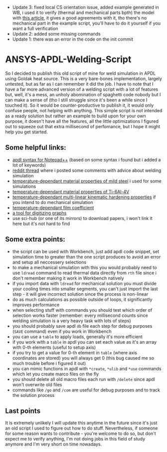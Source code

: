 - Update 3: fixed local CS orientation issue, added example generated in WB, i used it to verify (thermal and mechanical parts bpth) the model with [this article](https://www.sciencedirect.com/science/article/abs/pii/S0927025607003345), it gives a good agreements with it, tho there's no mechanical part in the example script, you'll have to do it yourself if you want a full verification
- Update 2: added some missing commands
- Update 1: there was an error in the code on the init commit

# ANSYS-APDL-Welding-Script
So I decided to publish this old script of mine for weld simulation in APDL using Goldak heat source. This is a very bare-bones implementation, largely untested, but as far as I can remember it did the job. I have to note that I have a far more advanced version of a welding script with a lot of features but, well, it's a mess, an unholy abomination of spaghetti code nobody but I can make a sense of (tho I still struggle since it's been a while since I touched it). So it would be counter-productive to publish it, it would only confuse people, not helping with anything. This simple script is not intended as a ready solution but rather an example to build upon for your own purpose, it doesn't have all the features, all the little optimizations I figured out to squeeze out that extra millisecond of perfomance, but I hope it might help you get started.

## Some helpful links:
- [apdl syntax for Notepad++](https://gist.github.com/sikvelsigma/9a4e602451a2c54986f9adba68f76320) (based on some syntax i found but i added a lot of keywords)
- [reddit thread](https://www.reddit.com/r/ANSYS/comments/jujsyq/help_with_apdl_code_for_goldak_heat_source/) where i posted some comments with advice about welding simulation
- [temperature-dependant material properties of mild steel](https://www.sciencedirect.com/science/article/abs/pii/S0927025607003345) i used for some simulations
- [temperature-dependant material properties of Ti-6Al-4V](https://repositories.lib.utexas.edu/handle/2152/89257)
- [temperature-dependant multi-linear kinematic hardening properties](https://www.sciencedirect.com/science/article/abs/pii/S0950061817301769) if you intend to do mechanical simulation
- [temperature-dependant film coefficient](https://www.sciencedirect.com/science/article/abs/pii/S0927025607003345)
- [a tool for digitizing graphs](https://automeris.io/WebPlotDigitizer/)
- use sci-hub (or one of its mirrors) to download papers, i won't link it here but it's not hard to find
## Some extra points:
- the script can be used with Workbench, just add apdl code snippet, set simulation time to greater than the one script produces to avoid an error and setup all neccessery selections
- to make a mechanical simulation with this you would probably need to use `ldread` command to read thermal data directly from `rth` file since i don't remember making it work in Workbench natively
- if you import data with `ldread` for mechanical solution you must divide your cooling times into smaller segments, you can't just import the last step - it will give incorrect solution since the process is non-linear
- do as much calculations as possible outside of loops, it significantly improves performance 
- when selecting stuff with commands you should test which order of selection works faster (remember: every millisecond counts since welding simulation is a very heavy task with lots of steps)
- you should probably save apdl `db` file each step for debug purposes (`SAVE` command) even if you work in Workbench
- you can use a `table` to apply loads, generally it's more efficient
- if you work with a `table` in apdl you can set each value as it's an array with 0-th elements (useful to setup axis)
- if you try to get a value for 0-th element in `table` (where axis coordinates are stored) you will always get 0 (this bug caused me so much trouble before i figured it out)
- you can mimic functions in apdl with `*create`, `*ulib` and `*use` commands which let you create marco files on the fly 
- you should delete all old macro files each run with `/delete` since apdl won't overwrite old files
- commands like `/go` and `/com` are useful for debug purposes and to track the solution process

## Last points
It is extremely unlikely I will update this anytime in the future since it's just an old script I used to figure out how to do stuff. Nevertheless, if someone for some reason wants to contribute - you're welcome to do so, but don't expect me to verify anything, I'm not doing jobs in this field of study anymore and I'm very short on time nowadays.